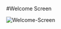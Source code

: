 #Welcome Screen

![Welcome-Screen](https://github.com/user-attachments/assets/36ed2a01-e577-4f7a-bc3e-ca8152b502c9)
